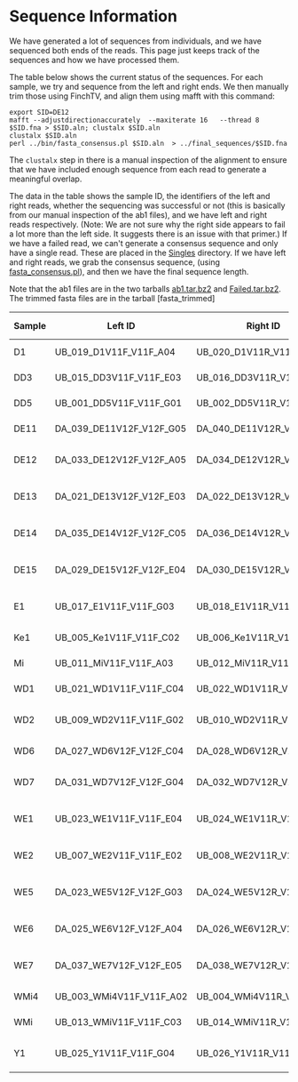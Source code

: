 # Sequence Information

We have generated a lot of sequences from individuals, and we have sequenced both ends of the reads. This page just 
keeps track of the sequences and how we have processed them.

The table below shows the current status of the sequences. For each sample, we try and sequence from 
the left and right ends. We then manually trim those using FinchTV, and align them using mafft with this command:

```angular2html
export SID=DE12
mafft --adjustdirectionaccurately  --maxiterate 16   --thread 8 $SID.fna > $SID.aln; clustalx $SID.aln
clustalx $SID.aln
perl ../bin/fasta_consensus.pl $SID.aln  > ../final_sequences/$SID.fna
```

The `clustalx` step in there is a manual inspection of the alignment to ensure that we have included enough
 sequence from each read to generate a meaningful overlap.
 
The data in the table shows the sample ID, the identifiers of the left and right reads, whether the sequencing
was successful or not (this is basically from our manual inspection of the ab1 files), and we have left and
right reads respectively. (Note: We are not sure why the right side appears to fail a lot more than the left side. 
It suggests there is an issue with that primer.) If we have a failed read, we can't generate a consensus sequence
and only have a single read. These are placed in the [Singles](Sequences/raw_data/final_sequences/Singles) directory.
If we have left and right reads, we grab the consensus sequence, (using [fasta_consensus.pl](../bin/fasta_consensus.pl)),
and then we have the final sequence length.

Note that the ab1 files are in the two tarballs [ab1.tar.bz2](Sequences/raw_data/ab1.tar.bz2) and 
[Failed.tar.bz2](Sequences/raw_data/Failed.tar.bz2). The trimmed fasta files are in the tarball 
[fasta_trimmed]

Sample | Left ID | Right ID | Status | Final Status | Length (bp) |
--- | --- | --- | --- | --- | --- |
D1 | UB_019_D1V11F_V11F_A04 | UB_020_D1V11R_V11R_B04 | Failed / Failed | - | -
DD3 | UB_015_DD3V11F_V11F_E03 | UB_016_DD3V11R_V11R_F03 | Passed / Failed | Single read | 710
DD5 | UB_001_DD5V11F_V11F_G01 | UB_002_DD5V11R_V11R_H01 | Passed / Failed | Single read | 421
DE11 | DA_039_DE11V12F_V12F_G05 | DA_040_DE11V12R_V12R_H05 | Passed / Failed | Single read | 890
DE12 | DA_033_DE12V12F_V12F_A05 | DA_034_DE12V12R_V12R_B05 | Passed / Passed | Consensus | 1123
DE13 | DA_021_DE13V12F_V12F_E03 | DA_022_DE13V12R_V12R_F03 | Passed / Passed | Consensus | 1135 
DE14 | DA_035_DE14V12F_V12F_C05 | DA_036_DE14V12R_V12R_D05 | Passed / Passed | Consensus | 1135
DE15 | DA_029_DE15V12F_V12F_E04 | DA_030_DE15V12R_V12R_F04 | Passed / Passed | Consensus | 1133 
E1 | UB_017_E1V11F_V11F_G03 | UB_018_E1V11R_V11R_H03 | Passed / Passed | Consensus | 1241
Ke1 | UB_005_Ke1V11F_V11F_C02 | UB_006_Ke1V11R_V11R_D02 | Passed / Failed | Single read | 487
Mi | UB_011_MiV11F_V11F_A03 | UB_012_MiV11R_V11R_B03 | Passed / Failed | Single read | 470
WD1 | UB_021_WD1V11F_V11F_C04 | UB_022_WD1V11R_V11R_D04 | Passed /Passed |  Consensus | 1242
WD2 | UB_009_WD2V11F_V11F_G02 | UB_010_WD2V11R_V11R_H02 | Passed / Passed | Consensus | 1285
WD6 | DA_027_WD6V12F_V12F_C04 | DA_028_WD6V12R_V12R_D04 | Passed / Failed | Single Read | 780
WD7 | DA_031_WD7V12F_V12F_G04 | DA_032_WD7V12R_V12R_H04 | Passed / Passed | Consensus | 1134
WE1 | UB_023_WE1V11F_V11F_E04 | UB_024_WE1V11R_V11R_F04 | Passed / Passed | Consensus | 1269
WE2 | UB_007_WE2V11F_V11F_E02 | UB_008_WE2V11R_V11R_F02 | Passed / Passed | Consensus | 1267
WE5 | DA_023_WE5V12F_V12F_G03 | DA_024_WE5V12R_V12R_H03 | Passed / Passed | Consensus | 1139
WE6 | DA_025_WE6V12F_V12F_A04 | DA_026_WE6V12R_V12R_B04 | Passed / Passed | Consensus | 1134
WE7 | DA_037_WE7V12F_V12F_E05 | DA_038_WE7V12R_V12R_F05 | Passed / Passed | Consensus | 1145
WMi4 | UB_003_WMi4V11F_V11F_A02 | UB_004_WMi4V11R_V11R_B02 | Failed / Failed | - | -
WMi | UB_013_WMiV11F_V11F_C03 | UB_014_WMiV11R_V11R_D03 | Failed / Failed | - | -
Y1 | UB_025_Y1V11F_V11F_G04 | UB_026_Y1V11R_V11R_H04 | Passed / Passed | Consensus | 1257


